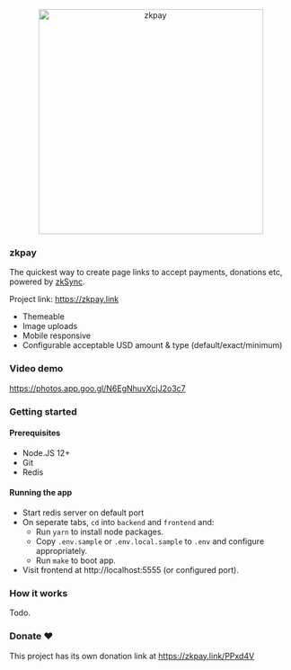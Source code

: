 <div align="center">
  <a href="https://zkpay.link">
    <img src="https://zkpay.link/shot.1.png" alt="zkpay" width=400 />
  </a>
</div>

### zkpay

The quickest way to create page links to accept payments, donations etc, powered by [zkSync](https://zksync.io).

Project link: https://zkpay.link

- Themeable
- Image uploads
- Mobile responsive
- Configurable acceptable USD amount & type (default/exact/minimum)

### Video demo

https://photos.app.goo.gl/N6EgNhuvXcjJ2o3c7

### Getting started

#### Prerequisites

- Node.JS 12+
- Git
- Redis

#### Running the app

- Start redis server on default port
- On seperate tabs, `cd` into `backend` and `frontend` and:
  - Run `yarn` to install node packages.
  - Copy `.env.sample` or `.env.local.sample` to `.env` and configure appropriately.
  - Run `make` to boot app.
- Visit frontend at http://localhost:5555 (or configured port).

### How it works

Todo.

### Donate ❤️

This project has its own donation link at https://zkpay.link/PPxd4V
